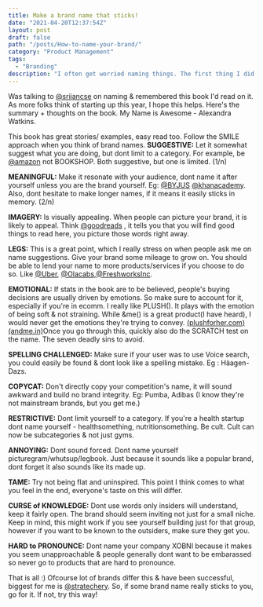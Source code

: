 ```yaml
---
title: Make a brand name that sticks! 
date: "2021-04-20T12:37:54Z"
layout: post
draft: false
path: "/posts/How-to-name-your-brand/"
category: "Product Management"
tags:
  - "Branding"
description: "I often get worried naming things. The first thing I did when we started onthatjob.com is come up with a name like that. Here is my thought on naming/branding what you are building."
---
```


Was talking to [@srijancse](https://twitter.com/srijancse) on naming & remembered this book I'd read on it. As more folks think of starting up this year, I hope this helps.
 Here's the summary + thoughts on the book. My Name is Awesome - Alexandra Watkins.

This book has great stories/ examples, easy read too. Follow the SMILE approach when you think of brand names.
**SUGGESTIVE:** Let it somewhat suggest what you are doing, but dont limit to a category. For example, be [@amazon](https://twitter.com/amazon) not BOOKSHOP. Both suggestive, but one is limited. (1/n)

**MEANINGFUL:** Make it resonate with your audience, dont name it after yourself unless you are the brand yourself. Eg: [@BYJUS](https://twitter.com/BYJUS) [@khanacademy](https://twitter.com/khanacademy). Also, dont hesitate to make longer names, if it means it easily sticks in memory. (2/n)

**IMAGERY:** Is visually appealing. When people can picture your brand, it is likely to appeal. Think [@goodreads](https://twitter.com/goodreads)
, it tells you that you will find good things to read here, you picture those words right away. 

**LEGS:** This is a great point, which I really stress on when people ask me on name suggestions. Give your brand some mileage to grow on. You should be able to lend your name to more products/services if you choose to do so. Like [@Uber](https://twitter.com/Uber), [@Olacabs](https://twitter.com/Olacabs),[@FreshworksInc](https://twitter.com/FreshworksInc). 

**EMOTIONAL:** If stats in the book are to be believed, people's buying decisions are usually driven by emotions. So make sure to account for it, especially if you're in ecomm.
I really like PLUSH(). It plays with the emotion of being soft & not straining. While &me() is a great product(I have heard), I would never get the emotions they're trying to convey.  [(plushforher.com)](http://plushforher.com/) [(andme.in)](http://andme.in/)Once you go through this, quickly also do the SCRATCH test on the name. The seven deadly sins to avoid. 

**SPELLING CHALLENGED:** Make sure if your user was to use Voice search, you could easily be found & dont look like a spelling mistake. Eg : Häagen-Dazs.

**COPYCAT:** Don't directly copy your competition's name, it will sound awkward and build no brand integrity. Eg: Pumba, Adibas (I know they're not mainstream brands, but you get me.)

**RESTRICTIVE:** Dont limit yourself to a category. If you're a health startup dont name yourself - healthsomething, nutritionsomething. Be cult. Cult can now be subcategories & not just gyms. 

**ANNOYING:** Dont sound forced. Dont name yourself picturegram/whutsup/legbook. Just because it sounds like a popular brand, dont forget it also sounds like its made up.

**TAME:** Try not being flat and uninspired. This point I think comes to what you feel in the end, everyone's taste on this will differ. 

**CURSE of KNOWLEDGE:** Dont use words only insiders will understand, keep it fairly open. The brand should seem inviting not just for a small niche. Keep in mind, this might work if you see yourself building just for that group, however if you want to be known to the outsiders, make sure they get you. 

**HARD to PRONOUNCE:** Dont name your company XOBNI because it makes you seem unapproachable & people generally dont want to be embarassed so never go to products that are hard to pronounce. 

That is all :) Ofcourse lot of brands differ this & have been successful, biggest for me is [@stratechery](https://twitter.com/stratechery). So, if some brand name really sticks to you, go for it. If not, try this way!